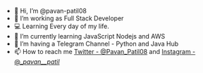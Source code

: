- 👋 Hi, I’m @pavan-patil08
- 👀 I’m working as Full Stack Developer
- 💻 Learning Every day of my life.
- 🌱 I’m currently learning JavaScript Nodejs and AWS
- 💞️ I’m having a Telegram Channel - Python and Java Hub
- 📫 How to reach me  [Twitter - @Pavan_Patil08](https://twitter.com/Pavan_Patil08) and [Instagram - @__pavan__patil_](https://www.instagram.com/__pavan__patil_/)
